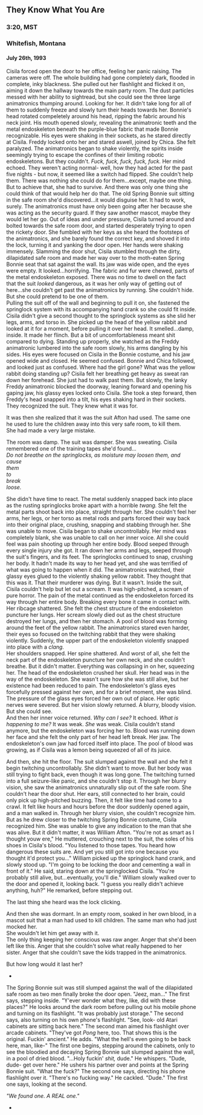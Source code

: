## They Know What You Are
### 3:20, MST 
### Whitefish, Montana
#### July 26th, 1993

Cisila forced open the door to her office, feeling her panic raising. The cameras were off. The whole building had gone completely dark, flooded in complete, inky blackness. She pulled out her flashlight and flicked it on, aiming it down the hallway towards the main party room. The dust particles messed with her ability to sightread, but she could see the three large animatronics thumping around. Looking for her. It didn't take long for all of them to suddenly freeze and slowly turn their heads towards her. Bonnie's head rotated compeletely around his head, ripping the fabric around his neck joint. His mouth opened slowly, revealing the animatronic teeth and the metal endoskeleton beneath the purple-blue fabric that made Bonnie recognizable. His eyes were shaking in their sockets, as he stared directly at Cisila. Freddy locked onto her and stared aswell, joined by Chica. She felt paralyzed. The animatronics began to shake violently, the spirits inside seemingly trying to escape the confines of their limiting robotic endoskeletons. But they couldn't. *Fuck, fuck, fuck, fuck, fuck.* Her mind echoed. They weren't acting normal- well, how they had acted for the past five nights - but now, it seemed like a switch had flipped. She couldn't help them. There was nothing she could do for them...except, maybe one thing. But to achieve that, she had to survive. And there was only one thing she could think of that would help her do that. The old Spring Bonnie suit sitting in the safe room she'd discovered...it would disguise her. It had to work, surely. The animatronics must have only been going after her because she was acting as the security guard. If they saw another mascot, maybe they would let her go. Out of ideas and under pressure, Cisila turned around and bolted towards the safe room door, and started desperately trying to open the rickety door. She fumbled with her keys as she heard the footsteps of the animatronics, and she barely found the correct key, and shoved it into the lock, turning it and yanking the door open. Her hands were shaking immensely. Slamming the door shut, Cisila stumbled through the dirty, dilapidated safe room and made her way over to the moth-eaten Spring Bonnie seat that sat against the wall. Its jaw was wide open, and the eyes were empty. It looked...horrifying. The fabric and fur were chewed, parts of the metal endoskeleton exposed. There was no time to dwell on the fact that the suit *looked* dangerous, as it was her only way of getting out of here...she couldn't get past the animatronics by running. She couldn't hide. But she could pretend to be one of them. \
Pulling the suit off of the wall and beginning to pull it on, she fastened the springlock system with its accompanying hand crank so she could fit inside. Cisila didn't give a second thought to the springlock systems as she slid her legs, arms, and torso in. She picked up the head of the yellow rabbit and looked at it for a moment, before pulling it over her head. It smelled...damp, inside. It made her flinch. But a bit of uncomfortableness meant shit compared to dying. Standing up properly, she watched as the Freddy animatronic lumbered into the safe room slowly, his arms dangling by his sides. His eyes were focused on Cisila in the Bonnie costume, and his jaw opened wide and closed. He seemed confused. Bonnie and Chica followed, and looked just as confused. Where had the girl gone? What was the yellow rabbit doing standing up? Cisila felt her breathing get heavy as sweat ran down her forehead. She just had to walk past them. But slowly, the lanky Freddy animatronic blocked the doorway, leaning forward and opening his gaping jaw, his glassy eyes locked onto Cisila. She took a step forward, then Freddy's head snapped into a tilt, his eyes shaking hard in their sockets. They recognized the suit. They knew what it was for.

It was then she realized that it was the suit Afton had used. The same one he used to lure the children away into this very safe room, to kill them. \
She had made a very large mistake.

The room was damp. The suit was damper. She was sweating. Cisila remembered one of the training tapes she'd found... \
*Do not breathe on the springlocks, as moisture may loosen them, and* \
*cause* \
*them* \
*to* \
*break* \
*loose.*

She didn't have time to react. The metal suddenly snapped back into place as the rusting springlocks broke apart with a horrible *twang.* She felt the metal parts shoot back into place, straight through her. She couldn't feel her arms, her legs, or her torso as metal rods and parts forced their way back into their original place, crushing, snapping and stabbing through her. She was unable to move. Cisila began to shake uncontrollably. Her mind was completely blank, she was unable to call on her inner voice. All she could feel was pain shooting up through her entire body. Blood seeped through every single injury she got. It ran down her arms and legs, seeped through the suit's fingers, and its feet. The springlocks continued to snap, crushing her body. It hadn't made its way to her head yet, and she was terrified of what was going to happen when it did. The animatronics watched, their glassy eyes glued to the violently shaking yellow rabbit. They thought that this was it. That their murderer was dying. But it wasn't. Inside the suit, Cisila couldn't help but let out a scream. It was high-pitched, a scream of pure horror. The pain of the metal continued as the endoskeleton forced its way through her entire body. Breaking every bone it came in contact with. Her ribcage shattered. She felt the chest structure of the endoskeleton puncture her lungs. Her scream slowly died out as the chest structure destroyed her lungs, and then her stomach. A pool of blood was forming around the feet of the yellow rabbit. The animatronics stared even harder, their eyes so focused on the twitching rabbit that they were shaking violently. Suddenly, the upper part of the endoskeleton violently snapped into place with a *clang.* \
Her shoulders snapped. Her spine shattered. And worst of all, she felt the neck part of the endoskeleton puncture her own neck, and she couldn't breathe. But it didn't matter. Everything was collapsing in on her, squeezing her. The head of the endoskeleton crushed her skull. Her head was in the way of the endoskeleton. She wasn't sure how she was still alive, but her existence had been reduced to pain. The endoskeleton's glass eyes forcefully pressed against her own, and for a brief moment, she was blind. The pressure of the glass eyes forced her own out of place. Her optic nerves were severed. But her vision slowly returned. A blurry, bloody vision. But she could see. \
And then her inner voice returned. *Why can I see?* It echoed. *What is happening to me?* It was weak. *She* was weak. Cisila couldn't stand anymore, but the endoskeleton was forcing her to. Blood was running down her face and she felt the only part of her head left break. Her jaw. The endoskeleton's own jaw had forced itself into place. The pool of blood was growing, as if Cisila was a lemon being squeezed of all of its juice.

And then, she hit the floor. The suit slumped against the wall and she felt it begin twitching uncontrollably. She didn't want to move. But her body was still trying to fight back, even though it was long gone. The twitching turned into a full seizure-like panic, and she couldn't stop it. Through her blurry vision, she saw the animatronics unnaturally slip out of the safe room. She couldn't hear the door shut. Her ears, still connected to her brain, could only pick up high-pitched buzzing. Then, it felt like time had come to a crawl. It felt like hours and hours before the door suddenly opened again, and a man walked in. Through her blurry vision, she couldn't recognize him. But as he drew closer to the twitching Spring Bonnie costume, Cisila recognized him. She was unable to give any indication to the man that she was alive. But it didn't matter, it was William Afton. "You're not as smart as I thought youw ere," He muttered, crouching next to the suit, the soles of his shoes in Cisila's blood. "You listened to those tapes. You heard how dangerous these suits are. And yet you still got into one because you thought it'd protect you..." William picked up the springlock hand crank, and slowly stood up. "I'm going to be locking the door and cementing a wall in front of it." He said, staring down at the springlocked Cisila. "You're probably still alive, but...eventually, you'll die." William slowly walked over to the door and opened it, looking back. "I guess you really didn't achieve anything, huh?" He remarked, before stepping out. 

The last thing she heard was the lock clicking.

And then she was dormant. In an empty room, soaked in her own blood, in a mascot suit that a man had used to kill children. The same man who had just mocked her. \
She wouldn't let him get away with it. \
The only thing keeping her conscious was raw anger. Anger that she'd been left like this. Anger that she couldn't solve what really happened to her sister. Anger that she couldn't save the kids trapped in the animatronics.

But how long would it last her?

-

The Spring Bonnie suit was still slumped against the wall of the dilapidated safe room as two men finally broke the door open. "Jeez, man..." The first says, stepping inside. "Y'ever wonder what they, like, did with these places?" He looks around the dark room before pulling out his mobile phone and turning on its flashlight. "It was probably just storage." The second says, also turning on his own phone's flashlight. "See, look- old Atari cabinets are sitting back here." The second man aimed his flashlight over arcade cabinets. "They've got *Pong* here, too. That shows this is the original. Fuckin' ancient." He adds. "What the hell's even going to be back here, man, like-" The first one begins, stepping around the cabinets, only to see the bloodied and decaying Spring Bonnie suit slumped against the wall, in a pool of dried blood. "...Holy fuckin' *shit,* dude." He whispers. "Dude, dude- get over here." He ushers his partner over and points at the Spring Bonnie suit. "What the fuck?" The second one says, directing his phone flashlight over it. "There's no fucking way." He cackled. "Dude." The first one says, looking at the second.

*"We found one. A REAL one."*

-
